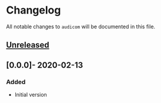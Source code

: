 # Changelog

All notable changes to `audicom` will be documented in this file.

## [Unreleased]

## [0.0.0]- 2020-02-13

### Added
- Initial version

[Unreleased]: https://github.com/AnTxXx/Engine/compare/v0.0.1...HEAD
[0.0.1]: https://github.com/AnTxXx/Engine/releases
